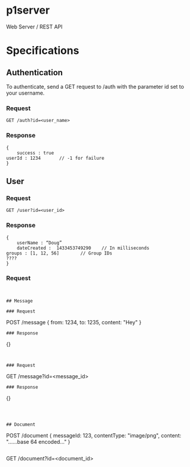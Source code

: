 p1server
========

Web Server / REST API



# Specifications

## Authentication 

To authenticate, send a GET request to /auth with the parameter id set to your username. 
### Request
```
GET /auth?id=<user_name>
```
### Response
```
{
	success : true
userId : 1234		// -1 for failure
}
```

## User

### Request
```
GET /user?id=<user_id>
```
### Response
```
{
	userName : “Doug”
	dateCreated :  1433453749290	// In milliseconds
groups : [1, 12, 56]		// Group IDs	
????
}
```
### Request
```


## Message

### Request
```
POST /message
{
  from: 1234,
  to: 1235,
  content: "Hey"
}
```
### Response
```
{}
```


### Request
```
GET /message?id=<message_id>
```
### Response
```
{}
```



## Document

```
POST /document
{
  messageId: 123,
  contentType: "image/png",
  content: "......base 64 encoded..."
}
```

```
GET /document?id=<document_id>
```



